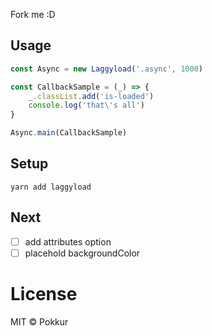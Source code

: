 Fork me :D

## Usage

```javascript
const Async = new Laggyload('.async', 1000)

const CallbackSample = (_) => {
    _.classList.add('is-loaded')
    console.log('that\'s all')
}

Async.main(CallbackSample)
```

## Setup

```
yarn add laggyload
```

## Next

- [ ] add attributes option
- [ ] placehold backgroundColor

# License

MIT © Pokkur
